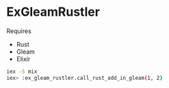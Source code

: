 # ExGleamRustler

Requires

- Rust
- Gleam
- Elixir

```sh
iex -S mix
iex> :ex_gleam_rustler.call_rust_add_in_gleam(1, 2)
```
